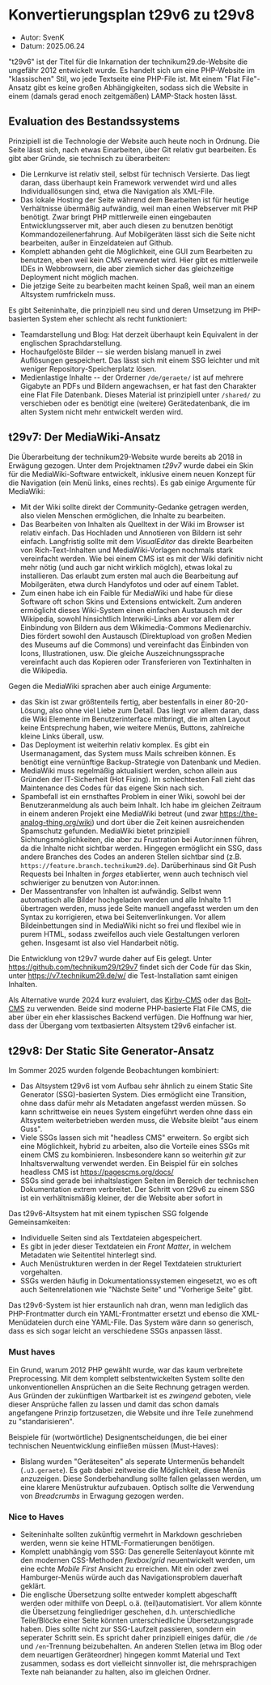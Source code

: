 # Konvertierungsplan t29v6 zu t29v8

* Autor: SvenK
* Datum: 2025.06.24

"t29v6" ist der Titel für die Inkarnation der technikum29.de-Website die ungefähr 2012 entwickelt
wurde. Es handelt sich um eine PHP-Website im "klassischen" Stil, wo jede Textseite eine PHP-File ist.
Mit einem "Flat File"-Ansatz gibt es keine großen Abhängigkeiten, sodass sich die Website in einem
(damals gerad enoch zeitgemäßen) LAMP-Stack hosten lässt.

## Evaluation des Bestandssystems

Prinzipiell ist die Technologie der Website auch heute noch in Ordnung. Die Seite lässt sich, nach etwas
Einarbeiten, über Git relativ gut bearbeiten. Es gibt aber Gründe, sie technisch zu überarbeiten:

* Die Lernkurve ist relativ steil, selbst für technisch Versierte. Das liegt daran, dass überhaupt
  kein Framework verwendet wird und alles Individuallösungen sind, etwa die Navigation als XML-File.
* Das lokale Hosting der Seite während dem Bearbeiten ist für heutige Verhältnisse übermäßig aufwändig,
  weil man einen Webserver mit PHP benötigt. Zwar bringt PHP mittlerweile einen eingebauten 
  Entwicklungsserver mit, aber auch diesen zu benutzen benötigt Kommandozeilenerfahrung. Auf Mobilgeräten
  lässt sich die Seite nicht bearbeiten, außer in Einzeldateien auf Github.
* Komplett abhanden geht die Möglichkeit, eine GUI zum Bearbeiten zu benutzen, eben weil kein CMS
  verwendet wird. Hier gibt es mittlerweile IDEs in Webbrowsern, die aber ziemlich sicher das gleichzeitige
  Deployment nicht möglich machen.
* Die jetzige Seite zu bearbeiten macht keinen Spaß, weil man an einem Altsystem rumfrickeln muss.

Es gibt Seiteninhalte, die prinzipiell neu sind und deren Umsetzung im PHP-basierten System eher
schlecht als recht funktioniert:

* Teamdarstellung und Blog: Hat derzeit überhaupt kein Equivalent in der englischen Sprachdarstellung.
* Hochaufgelöste Bilder -- sie werden bislang manuell in zwei Auflösungen gespeichert. Das lässt sich mit
  einem SSG leichter und mit weniger Repository-Speicherplatz lösen.
* Medienlastige Inhalte -- der Orderner `/de/geraete/` ist auf mehrere Gigabyte an PDFs und Bildern
  angewachsen, er hat fast den Charakter eine Flat File Datenbank.
  Dieses Material ist prinzipiell unter `/shared/` zu verschieben oder es benötigt eine
  (weitere) Gerätedatenbank, die im alten System nicht mehr entwickelt werden wird.

## t29v7: Der MediaWiki-Ansatz

Die Überarbeitung der technikum29-Website wurde bereits ab 2018 in Erwägung gezogen. Unter dem Projektnamen
*t29v7* wurde dabei ein Skin für die MediaWiki-Software entwickelt, inklusive einem neuen Konzept für die
Navigation (ein Menü links, eines rechts). Es gab einige Argumente für MediaWiki:

* Mit der Wiki sollte direkt der Community-Gedanke getragen werden, also vielen Menschen ermöglichen,
  die Inhalte zu bearbeiten.
* Das Bearbeiten von Inhalten als Quelltext in der Wiki im Browser ist relativ einfach. Das Hochladen und
  Annotieren von Bildern ist sehr einfach. Langfristig sollte mit dem *VisualEditor* das direkte Bearbeiten
  von Rich-Text-Inhalten und MediaWiki-Vorlagen nochmals stark vereinfacht werden. Wie bei einem CMS
  ist es mit  der Wiki definitiv nicht mehr nötig (und auch gar nicht wirklich möglch), etwas lokal zu
  installieren. Das erlaubt zum ersten mal auch die Bearbeitung auf Mobilgeräten, etwa durch Handyfotos und
  oder auf einem Tablet.
* Zum einen habe ich ein Faible für MediaWiki und habe für diese Software oft schon Skins und Extensions
  entwickelt. Zum anderen ermöglicht dieses Wiki-System einen einfachen Austausch mit der Wikipedia,
  sowohl hinsichtlich Interwiki-Links aber vor allem der Einbindung von Bildern aus dem Wikimedia-Commons
  Medienarchiv. Dies fördert sowohl den Austausch (Direktupload von großen Medien des Museums auf die
  Commons) und vereinfacht das Einbinden von Icons, Illustrationen, usw. Die gleiche Auszeichnungssprache
  vereinfacht auch das Kopieren oder Transferieren von Textinhalten in die Wikipedia.

Gegen die MediaWiki sprachen aber auch einige Argumente:

* das Skin ist zwar größtenteils fertig, aber bestenfalls in einer 80-20-Lösung, also ohne viel Liebe zum
  Detail. Das liegt vor allem daran, dass die Wiki Elemente im Benutzerinterface mitbringt, die im alten
  Layout keine Entsprechung haben, wie weitere Menüs, Buttons, zahlreiche kleine Links überall, usw.
* Das Deployment ist weiterhin relativ komplex. Es gibt ein Usermanagament, das System muss Mails schreiben
  können. Es benötigt eine vernünftige Backup-Strategie von Datenbank und Medien.
* MediaWiki muss regelmäßig aktualisiert werden, schon allein aus Gründen der IT-Sicherheit (Hot Fixing).
  Im schlechtesten Fall zieht das Maintenance des Codes für das eigene Skin nach sich.
* Spambefall ist ein ernsthaftes Problem in einer Wiki, sowohl bei der Benutzeranmeldung als auch beim
  Inhalt. Ich habe im gleichen Zeitraum in einem anderen Projekt eine MediaWiki betreut (und zwar
  https://the-analog-thing.org/wiki) und dort über die Zeit keinen ausreichenden Spamschutz gefunden.
  MediaWiki bietet prinzipiell Sichtungsmöglichkeiten, die aber zu Frustration bei Autor:innen führen, da
  die Inhalte nicht sichtbar werden. Hingegen ermöglicht ein SSG, dass andere Branches des Codes an anderen
  Stellen sichtbar sind (z.B. `https://feature.branch.technikum29.de`). Darüberhinaus sind Git Push Requests
  bei Inhalten in *forges* etablierter, wenn auch technisch viel schwieriger zu benutzen von Autor:innen.
* Der Massentransfer von Inhalten ist aufwändig. Selbst wenn automatisch alle Bilder hochgeladen werden und
  alle Inhalte 1:1 übertragen werden, muss jede Seite manuell angefasst werden um den Syntax zu korrigieren,
  etwa bei Seitenverlinkungen. Vor allem Bildeinbettungen sind in MediaWiki nicht so frei und flexibel wie
  in purem HTML, sodass zweifellos auch viele Gestaltungen verloren gehen. Insgesamt ist also viel Handarbeit
  nötig.
  
Die Entwicklung von t29v7 wurde daher auf Eis gelegt. Unter https://github.com/technikum29/t29v7 findet sich
der Code für das Skin, unter https://v7.technikum29.de/w/ die Test-Installation samt einigen Inhalten.

Als Alternative wurde 2024 kurz evaluiert, das [Kirby-CMS](https://getkirby.com) oder das
[Bolt-CMS](https://www.boltcms.io/) zu verwenden. Beide sind moderne PHP-basierte Flat File CMS, die aber
über ein eher klassisches Backend verfügen. Die Hoffnung war hier, dass der Übergang vom textbasierten
Altsystem t29v6 einfacher ist.

## t29v8: Der Static Site Generator-Ansatz

Im Sommer 2025 wurden folgende Beobachtungen kombiniert:

* Das Altsystem t29v6 ist vom Aufbau sehr ähnlich zu einem Static Site Generator (SSG)-basierten System.
  Dies ermöglicht eine Transition, ohne dass dafür mehr als Metadaten angefasst werden müssen. So kann
  schrittweise ein neues System eingeführt werden ohne dass ein Altsystem weiterbetrieben werden muss,
  die Website bleibt "aus einem Guss".
* Viele SSGs lassen sich mit "headless CMS" erweitern. So ergibt sich eine Möglichkeit, hybrid zu arbeiten,
  also die Vorteile eines SSGs mit einem CMS zu kombinieren. Insbesondere kann so weiterhin *git*
  zur Inhaltsverwaltung verwendet werden. Ein Beispiel für ein solches headless CMS ist
  https://pagescms.org/docs/
* SSGs sind gerade bei inhaltslastigen Seiten im Bereich der technischen Dokumentation extrem verbreitet.
  Der Schritt von t29v6 zu einem SSG ist ein verhältnismäßíg kleiner, der die Website aber sofort in

Das t29v6-Altsystem hat mit einem typischen SSG folgende Gemeinsamkeiten:

* Individuelle Seiten sind als Textdateien abgespeichert.
* Es gibt in jeder dieser Textdateien ein *Front Matter*, in welchem Metadaten wie Seitentitel
  hinterlegt sind.
* Auch Menüstrukturen werden in der Regel Textdateien strukturiert vorgehalten.
* SSGs werden häufig in Dokumentationssystemen eingesetzt, wo es oft auch Seitenrelationen wie
  "Nächste Seite" und "Vorherige Seite" gibt.

Das t29v6-System ist hier erstaunlich nah dran, wenn man lediglich das PHP-Frontmatter durch ein 
YAML-Frontmatter ersetzt und ebenso die XML-Menüdateien durch eine YAML-File. Das System wäre dann
so generisch, dass es sich sogar leicht an verschiedene SSGs anpassen lässt.

### Must haves

Ein Grund, warum 2012 PHP gewählt wurde, war das kaum verbreitete Preprocessing. Mit dem komplett
selbstentwickelten System sollte den unkonventionellen Ansprüchen an die Seite Rechnung getragen werden.
Aus Gründen der zukünftigen Wartbarkeit ist es *zwingend* geboten, viele dieser Ansprüche fallen zu lassen
und damit das schon damals angefangene Prinzip fortzusetzen, die Website und ihre Teile zunehmend zu
"standarisieren".

Beispiele für (wortwörtliche) Designentscheidungen, die bei einer technischen Neuentwicklung einfließen
müssen (Must-Haves):

* Bislang wurden "Geräteseiten" als seperate Untermenüs behandelt (`.u3.geraete`). Es gab dabei zeitweise
  die Möglichkeit, diese Menüs anzuzeigen. Diese Sonderbehandlung sollte fallen gelassen werden, um
  eine klarere Menüstruktur aufzubauen. Optisch sollte die Verwendung von *Breadcrumbs* in Erwagung
  gezogen werden.
  

### Nice to Haves

* Seiteninhalte sollten zukünftig vermehrt in Markdown geschrieben werden, wenn sie keine HTML-Formatierungen benötigen.
* Komplett unabhängig vom SSG: Das generelle Seitenlayout könnte mit den modernen CSS-Methoden *flexbox*/*grid*
  neuentwickelt werden, um eine echte *Mobile First* Ansicht zu erreichen. Mit ein oder zwei Hamburger-Menüs
  würde auch das Navigationsproblem dauerhaft geklärt.
* Die englische Übersetzung sollte entweder komplett abgeschafft werden oder mithilfe von DeepL o.ä.
  (teil)automatisiert. Vor allem könnte die Übersetzung feingliedriger geschehen, d.h. unterschiedliche Teile/Blöcke
  einer Seite könnten unterschiedliche Übersetzungsgrade haben. Dies sollte nicht zur SSG-Laufzeit passieren,
  sondern ein seperater Schritt sein. Es spricht daher prinzipiell einiges dafür, die `/de` und `/en`-Trennung
  beizubehalten. An anderen Stellen (etwa im Blog oder dem neuartigen Geräteordner) hingegen kommt Material und
  Text zusammen, sodass es dort vielleicht sinnvoller ist, die mehrsprachigen Texte nah beianander zu halten, also
  im gleichen Ordner.
